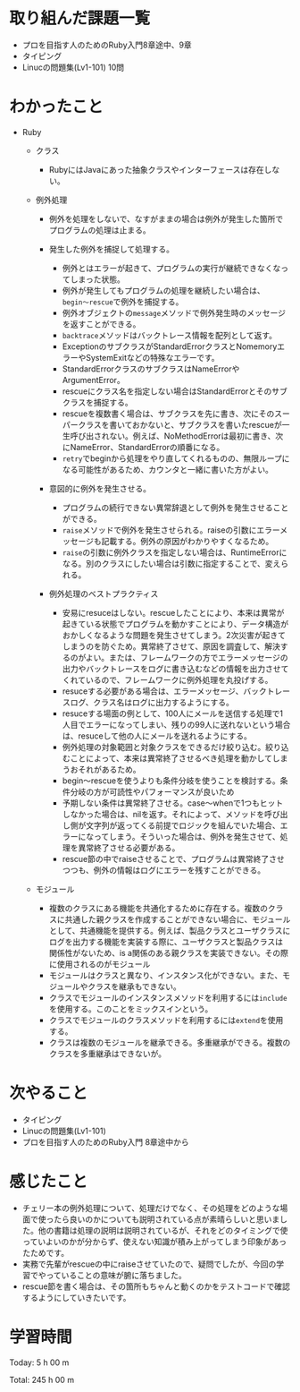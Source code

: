 # 取り組んだ課題一覧
- プロを目指す人のためのRuby入門8章途中、9章
- タイピング
- Linucの問題集(Lv1-101) 10問

# わかったこと
- Ruby
    - クラス
        - RubyにはJavaにあった抽象クラスやインターフェースは存在しない。

    - 例外処理
        - 例外を処理をしないで、なすがままの場合は例外が発生した箇所でプログラムの処理は止まる。
        
        - 発生した例外を捕捉して処理する。
            - 例外とはエラーが起きて、プログラムの実行が継続できなくなってしまった状態。
            - 例外が発生してもプログラムの処理を継続したい場合は、`begin〜rescue`で例外を捕捉する。
            - 例外オブジェクトの`message`メソッドで例外発生時のメッセージを返すことができる。
            - `backtrace`メソッドはバックトレース情報を配列として返す。
            - ExceptionのサブクラスがStandardErrorクラスとNomemoryエラーやSystemExitなどの特殊なエラーです。
            - StandardErrorクラスのサブクラスはNameErrorやArgumentError。
            - rescueにクラス名を指定しない場合はStandardErrorとそのサブクラスを捕捉する。
            - rescueを複数書く場合は、サブクラスを先に書き、次にそのスーパークラスを書いておかないと、サブクラスを書いたrescueが一生呼び出されない。例えば、NoMethodErrorは最初に書き、次にNameError、StandardErrorの順番になる。
            - `retry`でbeginから処理をやり直してくれるものの、無限ループになる可能性があるため、カウンタと一緒に書いた方がよい。

        - 意図的に例外を発生させる。
            - プログラムの続行できない異常辞退として例外を発生させることができる。
            - `raise`メソッドで例外を発生させられる。raiseの引数にエラーメッセージも記載する。例外の原因がわかりやすくなるため。
            - `raise`の引数に例外クラスを指定しない場合は、RuntimeErrorになる。別のクラスにしたい場合は引数に指定することで、変えられる。

        - 例外処理のベストプラクティス
            - 安易にresuceはしない。rescueしたことにより、本来は異常が起きている状態でプログラムを動かすことにより、データ構造がおかしくなるような問題を発生させてしまう。2次災害が起きてしまうのを防ぐため。異常終了させて、原因を調査して、解決するのがよい。または、フレームワークの方でエラーメッセージの出力やバックトレースをログに書き込むなどの情報を出力させてくれているので、フレームワークに例外処理を丸投げする。
            - resuceする必要がある場合は、エラーメッセージ、バックトレースログ、クラス名はログに出力するようにする。
            - resuceする場面の例として、100人にメールを送信する処理で1人目でエラーになってしまい、残りの99人に送れないという場合は、resuceして他の人にメールを送れるようにする。
            - 例外処理の対象範囲と対象クラスをできるだけ絞り込む。絞り込むことによって、本来は異常終了させるべき処理を動かしてしまうおそれがあるため。
            - begin〜rescueを使うよりも条件分岐を使うことを検討する。条件分岐の方が可読性やパフォーマンスが良いため
            - 予期しない条件は異常終了させる。case〜whenで1つもヒットしなかった場合は、nilを返す。それによって、メソッドを呼び出し側が文字列が返ってくる前提でロジックを組んでいた場合、エラーになってしまう。そういった場合は、例外を発生させて、処理を異常終了させる必要がある。
            - rescue節の中でraiseさせることで、プログラムは異常終了させつつも、例外の情報はログにエラーを残すことができる。


    - モジュール
        - 複数のクラスにある機能を共通化するために存在する。複数のクラスに共通した親クラスを作成することができない場合に、モジュールとして、共通機能を提供する。例えば、製品クラスとユーザクラスにログを出力する機能を実装する際に、ユーザクラスと製品クラスは関係性がないため、is a関係のある親クラスを実装できない。その際に使用されるのがモジュール
        - モジュールはクラスと異なり、インスタンス化ができない。また、モジュールやクラスを継承もできない。
        - クラスでモジュールのインスタンスメソッドを利用するには`include`を使用する。このことをミックスインという。
        - クラスでモジュールのクラスメソッドを利用するには`extend`を使用する。
        - クラスは複数のモジュールを継承できる。多重継承ができる。複数のクラスを多重継承はできないが。

# 次やること
- タイピング
- Linucの問題集(Lv1-101)
- プロを目指す人のためのRuby入門 8章途中から 

# 感じたこと
- チェリー本の例外処理について、処理だけでなく、その処理をどのような場面で使ったら良いのかについても説明されている点が素晴らしいと思いました。他の書籍は処理の説明は説明されているが、それをどのタイミングで使っていよいのかが分からず、使えない知識が積み上がってしまう印象があったためです。
- 実務で先輩がrescueの中にraiseさせていたので、疑問でしたが、今回の学習でやっていることの意味が腑に落ちました。
- rescue節を書く場合は、その箇所もちゃんと動くのかをテストコードで確認するようにしていきたいです。

# 学習時間
Today: 5 h 00 m

Total: 245 h 00 m














